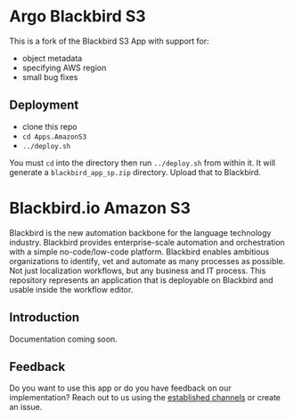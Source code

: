 # Argo Blackbird S3

This is a fork of the Blackbird S3 App with support for:

- object metadata
- specifying AWS region
- small bug fixes

## Deployment

- clone this repo
- `cd Apps.AmazonS3`
- `../deploy.sh`

You must `cd` into the directory then run `../deploy.sh` from within it. It will generate a `blackbird_app_sp.zip` directory. Upload that to Blackbird.

# Blackbird.io Amazon S3

Blackbird is the new automation backbone for the language technology industry. Blackbird provides enterprise-scale automation and orchestration with a simple no-code/low-code platform. Blackbird enables ambitious organizations to identify, vet and automate as many processes as possible. Not just localization workflows, but any business and IT process. This repository represents an application that is deployable on Blackbird and usable inside the workflow editor.

## Introduction

<!-- begin docs -->

Documentation coming soon.

## Feedback

Do you want to use this app or do you have feedback on our implementation? Reach out to us using the [established channels](https://www.blackbird.io/) or create an issue.

<!-- end docs -->
